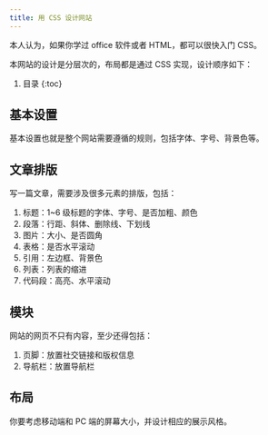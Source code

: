 ```yaml
---
title: 用 CSS 设计网站
---
```


本人认为，如果你学过 office 软件或者 HTML，都可以很快入门 CSS。

本网站的设计是分层次的，布局都是通过 CSS 实现，设计顺序如下：

1. 目录
{:toc}

## 基本设置

基本设置也就是整个网站需要遵循的规则，包括字体、字号、背景色等。

## 文章排版

写一篇文章，需要涉及很多元素的排版，包括：

1. 标题：1~6 级标题的字体、字号、是否加粗、颜色
2. 段落：行距、斜体、删除线、下划线
3. 图片：大小、是否圆角
4. 表格：是否水平滚动
5. 引用：左边框、背景色
6. 列表：列表的缩进
7. 代码段：高亮、水平滚动

## 模块

网站的网页不只有内容，至少还得包括：

1. 页脚：放置社交链接和版权信息
2. 导航栏：放置导航栏

## 布局

你要考虑移动端和 PC 端的屏幕大小，并设计相应的展示风格。